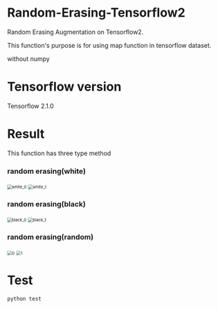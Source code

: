 # Random-Erasing-Tensorflow2
Random Erasing Augmentation on Tensorflow2.

This function's purpose is for using map function in tensorflow dataset.

without numpy



# Tensorflow version

Tensorflow 2.1.0



# Result

This function has three type method

### **random erasing(white)**

<img src="C:\Users\user\Desktop\Code\Python\Random-Erasing-Tensorflow2\result\white_0.png" alt="white_0" style="zoom:67%;" />

<img src="C:\Users\user\Desktop\Code\Python\Random-Erasing-Tensorflow2\result\white_1.png" alt="white_1" style="zoom: 67%;" />

### random erasing(black)

<img src="C:\Users\user\Desktop\Code\Python\Random-Erasing-Tensorflow2\result\black_0.png" alt="black_0" style="zoom:67%;" />

<img src="C:\Users\user\Desktop\Code\Python\Random-Erasing-Tensorflow2\result\black_1.png" alt="black_1" style="zoom:67%;" />

### random erasing(random)

<img src="C:\Users\user\Desktop\Code\Python\Random-Erasing-Tensorflow2\result\0.png" alt="0" style="zoom:67%;" />

<img src="C:\Users\user\Desktop\Code\Python\Random-Erasing-Tensorflow2\result\1.png" alt="1" style="zoom:67%;" />

# Test

```python
python test
```































